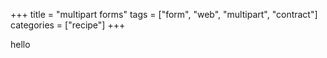 +++
title = "multipart forms"
tags = ["form", "web", "multipart", "contract"]
categories = ["recipe"]
+++

hello
